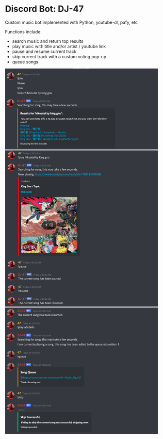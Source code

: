 # Discord Bot: DJ-47

Custom music bot implemented with Python, youtube-dl, pafy, etc <br>

Functions include:

- search music and return top results
- play music with title and/or artist / youtube link
- pause and resume current track
- skip current track with a custom voting pop-up
- queue songs

![demo1](/demo/demo1.png)
![demo2](/demo/demo2.png)
![demo3](/demo/demo3.png)
